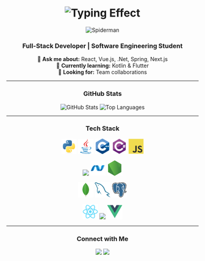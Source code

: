 <h1 align="center">
  <img src=[https://kabudence.github.io/typing.svg" alt="Typing Effect"/>
</h1>


<p align="center">
  <img src="https://i.imgur.com/sGnofa2.png" alt="Spiderman" width="500"/>
</p>

<h3 align="center">Full-Stack Developer | Software Engineering Student</h3>

<p align="center">
  💬 <strong>Ask me about:</strong> React, Vue.js, .Net, Spring, Next.js <br>
  🔭 <strong>Currently learning:</strong> Kotlin & Flutter <br>
  🤝 <strong>Looking for:</strong> Team collaborations <br>
</p>

---

<!-- Sección de estadísticas -->
<h3 align="center">GitHub Stats</h3>
<p align="center">
  <img src="https://github-readme-stats.vercel.app/api?username=Kabudence&show_icons=true&theme=radical&cache_seconds=21600" alt="GitHub Stats" width="48%">
  <img src="https://github-readme-stats.vercel.app/api/top-langs/?username=Kabudence&layout=compact&theme=radical&cache_seconds=21600" alt="Top Languages" width="48%">
</p>

---

<h3 align="center">Tech Stack</h3>

<p align="center">
  <!-- Programming Languages -->
  <a href="https://www.python.org"><img src="https://raw.githubusercontent.com/devicons/devicon/master/icons/python/python-original.svg" height="40"/></a>
  <a href="https://www.java.com"><img src="https://raw.githubusercontent.com/devicons/devicon/master/icons/java/java-original.svg" height="40"/></a>
  <a href="https://isocpp.org/"><img src="https://raw.githubusercontent.com/devicons/devicon/master/icons/cplusplus/cplusplus-original.svg" height="40"/></a>
  <a href="https://docs.microsoft.com/en-us/dotnet/csharp/"><img src="https://raw.githubusercontent.com/devicons/devicon/master/icons/csharp/csharp-original.svg" height="40"/></a>
  <a href="https://developer.mozilla.org/en-US/docs/Web/JavaScript"><img src="https://raw.githubusercontent.com/devicons/devicon/master/icons/javascript/javascript-original.svg" height="40"/></a>
</p>

<p align="center">
  <!-- Backend -->
  <a href="https://spring.io/"><img src="https://www.vectorlogo.zone/logos/springio/springio-icon.svg" height="40"/></a>
  <a href="https://www.microsoft.com/net"><img src="https://raw.githubusercontent.com/devicons/devicon/master/icons/dot-net/dot-net-original.svg" height="40"/></a>
  <a href="https://nodejs.org"><img src="https://raw.githubusercontent.com/devicons/devicon/master/icons/nodejs/nodejs-original.svg" height="40"/></a>
</p>

<p align="center">
  <!-- Databases -->
  <a href="https://www.mongodb.com/"><img src="https://raw.githubusercontent.com/devicons/devicon/master/icons/mongodb/mongodb-original.svg" height="40"/></a>
  <a href="https://www.mysql.com/"><img src="https://raw.githubusercontent.com/devicons/devicon/master/icons/mysql/mysql-original.svg" height="40"/></a>
  <a href="https://www.postgresql.org"><img src="https://raw.githubusercontent.com/devicons/devicon/master/icons/postgresql/postgresql-original.svg" height="40"/></a>
</p>

<p align="center">
  <!-- Frontend -->
  <a href="https://reactjs.org/"><img src="https://raw.githubusercontent.com/devicons/devicon/master/icons/react/react-original.svg" height="40"/></a>
  <a href="https://angular.io"><img src="https://angular.io/assets/images/logos/angular/angular.svg" height="40"/></a>
  <a href="https://vuejs.org/"><img src="https://raw.githubusercontent.com/devicons/devicon/master/icons/vuejs/vuejs-original.svg" height="40"/></a>
</p>

---

<h3 align="center">Connect with Me</h3>
<p align="center">
  <a href="https://linkedin.com/in/tuusuario"><img src="https://raw.githubusercontent.com/rahuldkjain/github-profile-readme-generator/master/src/images/icons/Social/linked-in-alt.svg" height="30"/></a>
  <a href="https://twitter.com/tuusuario"><img src="https://raw.githubusercontent.com/rahuldkjain/github-profile-readme-generator/master/src/images/icons/Social/twitter.svg" height="30"/></a>
</p>

